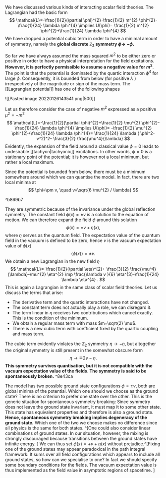 

We have discussed various kinds of interacting scalar field theories. The Lagrangian had the basic form
$$
\mathcal{L}=-\frac{1}{2}(\partial \phi)^{2}-\frac{1}{2} m^{2} \phi^{2}-\frac{1}{24} \lambda \phi^{4} \implies U(\phi)= \frac{1}{2} m^{2} \phi^{2}+\frac{1}{24} \lambda \phi^{4}
$$
We have dropped a potential cubic term in order to have a minimal amount of symmetry, namely the **global discrete $\mathbb{Z}_{2}$ symmetry $\phi \rightarrow$ $-\phi$.**

So far we have always assumed the mass squared $m^{2}$ to be either zero or positive in order to have a physical interpretation for the field excitations. **However, it is perfectly permissible to assume a negative value for $m^{2}$**. The point is that the potential is dominated by the quartic interaction $\phi^{4}$ for large $\phi$. Consequently, it is bounded from below (for positive $\lambda$ ) irrespectively of the magnitude or sign of the mass term. The [[Lagrangian|potential]] has one of the following shapes

![[Pasted image 20220126143541.png|500]]

Let us therefore consider the case of negative $m^{2}$ expressed as a positive $\mu^{2}=-m^{2}$
$$
\mathcal{L}=-\frac{1}{2}(\partial \phi)^{2}+\frac{1}{2} \mu^{2} \phi^{2}-\frac{1}{24} \lambda \phi^{4} \implies U(\phi)= -\frac{1}{2} \mu^{2} \phi^{2}+\frac{1}{24} \lambda \phi^{4}= \frac{1}{24} \lambda ( \phi^2-v^2)^2- \frac{3}{2} \frac{\mu^4}{\lambda}
$$
Evidently, the expansion of the field around a classical value $\phi=0$ leads to undesirable [[tachyon|tachyonic]] excitations. In other words, $\phi=0$ is a stationary point of the potential; it is however not a local minimum, but rather a local maximum.

Since the potential is bounded from below, there must be a minimum somewhere around which we can quantise the model. In fact, there are two local minima at
$$
\phi=\pm v, \quad v=\sqrt{6 \mu^{2} / \lambda}
$$

^b869b7

They are symmetric because of the invariance under the global reflection symmetry.
The constant field $\phi(x)=\pm v$ is a solution to the equation of motion. We can therefore expand the field $\phi$ around this solution
$$
\phi(x)=\pm v+\eta(x),
$$
where $\eta$ serves as the quantum field. The expectation value of the quantum field in the vacuum is defined to be zero, hence $v$ is the vacuum expectation value of $\phi(x)$
$$
\langle\phi(x)\rangle=\pm v .
$$
We obtain a new Lagrangian in the new field $\eta$
$$
\mathcal{L}=-\frac{1}{2}(\partial \eta)^{2}+ \frac{3}{2} \frac{\mu^4}{\lambda}-\mu^{2} \eta^{2} \mp \frac{\lambda v }{6} \eta^{3}-\frac{1}{24} \lambda \eta^{4} .
$$
This is again a Lagrangian in the same class of scalar field theories. Let us discuss the terms that arise:

- The derivative term and the quartic interactions have not changed.
- The constant term does not actually play a role, we can disregard it.
- The term linear in $\eta$ receives two contributions which cancel exactly. This is the condition of the minimum.
- We obtain a regular mass term with mass $m=\sqrt{2} \mu$.
- There is a new cubic term with coefficient fixed by the quartic coupling and mass term.

The cubic term evidently violates the $\mathbb{Z}_{2}$ symmetry $\eta \rightarrow-\eta$, but altogether the original symmetry is still present in the somewhat obscure form
$$
\eta \rightarrow \mp 2 v-\eta .
$$
**This symmetry survives quantisation, but it is not compatible with the vacuum expectation value of the fields. The symmetry is said to be spontaneously broken.** ^8e43ca

The model has two possible ground state configurations $\phi=\pm v$, both are global minima of the potential. Which one should we choose as the ground state? There is no criterion to prefer one state over the other. This is the generic situation for spontaneous symmetry breaking: Since symmetry does not leave the ground state invariant, it must map it to some other state. This state has equivalent properties and therefore is also a ground state. **Hence, spontaneous symmetry breaking implies degeneracy of the ground state.** Which one of the two we choose makes no difference since all physics is the same for both states. ^[One could also consider linear combinations of ground states. In our situation, however, the mixing is strongly discouraged because transitions between the ground states have infinite energy. ] We can thus set $\phi(x)=+v+\eta(x)$ without prejudice.^[Fixing one of the ground states may appear paradoxical in the path integral framework: It sums over all field configurations which appears to include all ground states, so how can we specialise to one? In fact we should specify some boundary conditions for the fields. The vacuum expectation value is thus implemented as the field value in asymptotic regions of spacetime.
]